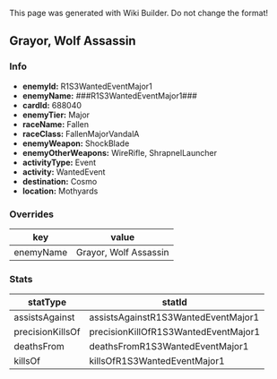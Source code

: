 <span class="wiki-builder">This page was generated with Wiki Builder. Do not change the format!</span>

## Grayor, Wolf Assassin
### Info
* **enemyId:** R1S3WantedEventMajor1
* **enemyName:** ###R1S3WantedEventMajor1###
* **cardId:** 688040
* **enemyTier:** Major
* **raceName:** Fallen
* **raceClass:** FallenMajorVandalA
* **enemyWeapon:** ShockBlade
* **enemyOtherWeapons:** WireRifle, ShrapnelLauncher
* **activityType:** Event
* **activity:** WantedEvent
* **destination:** Cosmo
* **location:** Mothyards

### Overrides
key | value
--- | -----
enemyName | Grayor, Wolf Assassin

### Stats
statType | statId
-------- | ------
assistsAgainst | assistsAgainstR1S3WantedEventMajor1
precisionKillsOf | precisionKillOfR1S3WantedEventMajor1
deathsFrom | deathsFromR1S3WantedEventMajor1
killsOf | killsOfR1S3WantedEventMajor1

